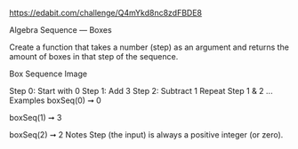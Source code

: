 https://edabit.com/challenge/Q4mYkd8nc8zdFBDE8

Algebra Sequence — Boxes

Create a function that takes a number (step) as an argument and returns the amount of boxes in that step of the sequence.

Box Sequence Image

Step 0: Start with 0
Step 1: Add 3
Step 2: Subtract 1
Repeat Step 1 & 2 ...
Examples
boxSeq(0) ➞ 0

boxSeq(1) ➞ 3

boxSeq(2) ➞ 2
Notes
Step (the input) is always a positive integer (or zero).